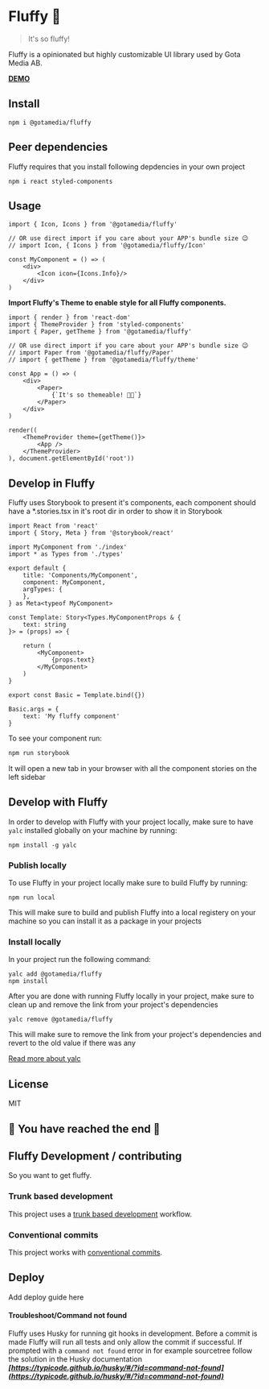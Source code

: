 # Fluffy 🦄

> It's so fluffy!

Fluffy is a opinionated but highly customizable UI library used by Gota Media AB.

**[DEMO](https://fluffy.gotamedia.se)**

## Install

```
npm i @gotamedia/fluffy
```

## Peer dependencies
Fluffy requires that you install following depdencies in your own project
```
npm i react styled-components
```

## Usage
```tsx
import { Icon, Icons } from '@gotamedia/fluffy'

// OR use direct import if you care about your APP's bundle size 😉
// import Icon, { Icons } from '@gotamedia/fluffy/Icon'

const MyComponent = () => (
    <div>
        <Icon icon={Icons.Info}/>
    </div>
)
```

**Import Fluffy's Theme to enable style for all Fluffy components.**
```tsx
import { render } from 'react-dom'
import { ThemeProvider } from 'styled-components'
import { Paper, getTheme } from '@gotamedia/fluffy'

// OR use direct import if you care about your APP's bundle size 😉
// import Paper from '@gotamedia/fluffy/Paper'
// import { getTheme } from '@gotamedia/fluffy/theme'

const App = () => (
    <div>
        <Paper>
            {`It's so themeable! 👩‍🎤`}
        </Paper>
    </div>
)

render((
    <ThemeProvider theme={getTheme()}>
        <App />
    </ThemeProvider>
), document.getElementById('root'))
```

## Develop in Fluffy

Fluffy uses Storybook to present it's components, each component should have a *.stories.tsx in it's root dir in order to show it in Storybook
```tsx
import React from 'react'
import { Story, Meta } from '@storybook/react'

import MyComponent from './index'
import * as Types from './types'

export default {
    title: 'Components/MyComponent',
    component: MyComponent,
    argTypes: {
    },
} as Meta<typeof MyComponent>

const Template: Story<Types.MyComponentProps & {
    text: string
}> = (props) => {

    return (
        <MyComponent>
            {props.text}
        </MyComponent>
    )
}

export const Basic = Template.bind({})

Basic.args = {
    text: 'My fluffy component'
}
```

To see your component run:
```bash
npm run storybook
```

It will open a new tab in your browser with all the component stories on the left sidebar

## Develop with Fluffy

In order to develop with Fluffy with your project locally, make sure to have `yalc` installed globally on your machine by running:
```
npm install -g yalc
```

### Publish locally

To use Fluffy in your project locally make sure to build Fluffy by running:
```
npm run local
```

This will make sure to build and publish Fluffy into a local registery on your machine so you can install it as a package in your projects

### Install locally

In your project run the following command:
```
yalc add @gotamedia/fluffy
npm install
```

After you are done with running Fluffy locally in your project, make sure to clean up and remove the link from your project's dependencies
```
yalc remove @gotamedia/fluffy
```

This will make sure to remove the link from your project's dependencies and revert to the old value if there was any

[Read more about yalc](https://www.npmjs.com/package/yalc)

## License

MIT

## 🦄 You have reached the end 🦄

## Fluffy Development / contributing
So you want to get fluffy.

### Trunk based development
This project uses a [trunk based development](https://cloud.google.com/architecture/devops/devops-tech-trunk-based-development) workflow.

### Conventional commits
This project works with [conventional commits](https://www.conventionalcommits.org/en/v1.0.0/).

## Deploy
Add deploy guide here

#### Troubleshoot/Command not found
Fluffy uses Husky for running git hooks in development. Before a commit is made Fluffy will run all tests and only allow the commit if successful. If prompted with a `command not found` error in for example sourcetree follow the solution in the Husky documentation ***[https://typicode.github.io/husky/#/?id=command-not-found](https://typicode.github.io/husky/#/?id=command-not-found)***